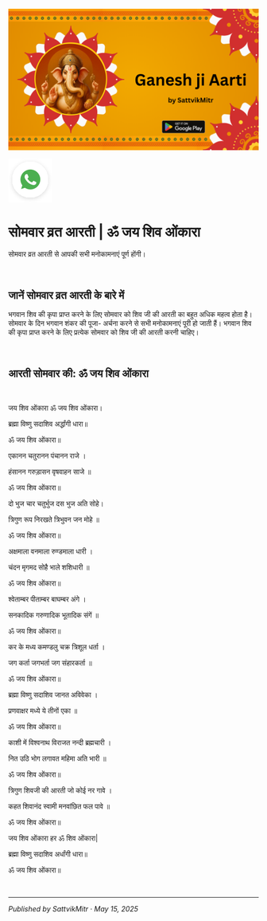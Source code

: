 <!-- Banner SVG -->
![Banner](https://raw.githubusercontent.com/anandwana001/content-repo/refs/heads/main/aarti/ganesh/ganesh_ji_aarti_banner.png)

<!-- Share & WhatsApp icons as SVG -->
<a href="https://api.whatsapp.com/send?text=Check%20out%20this%20article%20in%20the%20Hanuman%20Chalisa%20app%3A%20https%3A%2F%2Fwww.sattvikmitr.com%2Farticles%3FcontentUrl%3Dhttps%253A%252F%252Fraw.githubusercontent.com%252Fanandwana001%252Fcontent-repo%252Frefs%252Fheads%252Fmain%252Faarti%252Fganesh%252Fsomvar_aarti_hindi.md%26title%3DGanesh%2520Aarti">
  <img src="https://raw.githubusercontent.com/anandwana001/content-repo/refs/heads/main/assets/ic_wtsapp_share_rounded.svg" alt="WhatsApp"/>
</a>

<br>

# सोमवार व्रत आरती | ॐ जय शिव ओंकारा
सोमवार व्रत आरती से आपकी सभी मनोकामनाएं पूर्ण होंगी।

<br>

## जानें सोमवार व्रत आरती के बारे में
भगवान शिव की कृपा प्राप्त करने के लिए सोमवार को शिव जी की आरती का बहुत अधिक महत्व होता है। सोमवार के दिन भगवान शंकर की पूजा- अर्चना करने से सभी मनोकामनाएं पूरी हो जाती हैं। भगवान शिव की कृपा प्राप्त करने के लिए प्रत्येक सोमवार को शिव जी की आरती करनी चाहिए।

<br>

## आरती सोमवार की: ॐ जय शिव ओंकारा

<br>

जय शिव ओंकारा ॐ जय शिव ओंकारा।

ब्रह्मा विष्णु सदाशिव अर्द्धांगी धारा॥

ॐ जय शिव ओंकारा॥

एकानन चतुरानन पंचानन राजे ।

हंसानन गरुड़ासन वृषवाहन साजे ॥

ॐ जय शिव ओंकारा॥

दो भुज चार चतुर्भुज दस भुज अति सोहे।

त्रिगुण रूप निरखते त्रिभुवन जन मोहे ॥

ॐ जय शिव ओंकारा॥

अक्षमाला वनमाला रुण्डमाला धारी ।

चंदन मृगमद सोहै भाले शशिधारी ॥

ॐ जय शिव ओंकारा॥

श्वेताम्बर पीताम्बर बाघम्बर अंगे ।

सनकादिक गरुणादिक भूतादिक संगें ॥

ॐ जय शिव ओंकारा॥

कर के मध्य कमण्डलु चक्र त्रिशूल धर्ता ।

जग कर्ता जगभर्ता जग संहारकर्ता ॥

ॐ जय शिव ओंकारा॥

ब्रह्मा विष्णु सदाशिव जानत अविवेका ।

प्रणवाक्षर मध्ये ये तीनों एका ॥

ॐ जय शिव ओंकारा॥

काशी में विश्वनाथ विराजत नन्दी ब्रह्मचारी ।

नित उठि भोग लगावत महिमा अति भारी ॥

ॐ जय शिव ओंकारा॥

त्रिगुण शिवजी की आरती जो कोई नर गावे ।

कहत शिवानंद स्वामी मनवांछित फल पावे ॥

ॐ जय शिव ओंकारा॥

जय शिव ओंकारा हर ॐ शिव ओंकारा|

ब्रह्मा विष्णु सदाशिव अर्धांगी धारा॥

ॐ जय शिव ओंकारा॥



<br>

---

*Published by SattvikMitr · May 15, 2025*
